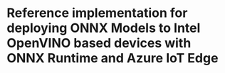 # Reference implementation for deploying ONNX Models to Intel OpenVINO based devices with ONNX Runtime and Azure IoT Edge
